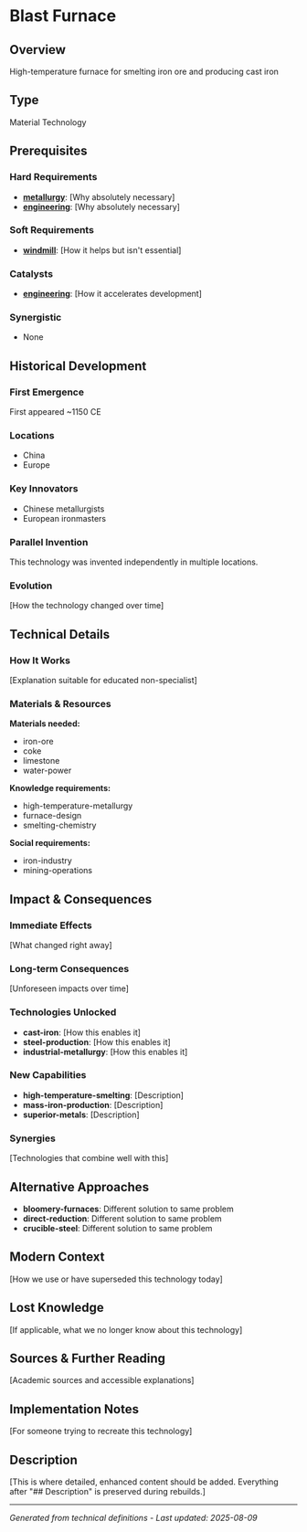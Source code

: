 # Blast Furnace

## Overview
High-temperature furnace for smelting iron ore and producing cast iron

## Type
Material Technology

## Prerequisites

### Hard Requirements
- **[metallurgy](../metallurgy/README.md)**: [Why absolutely necessary]
- **[engineering](../engineering/README.md)**: [Why absolutely necessary]

### Soft Requirements
- **[windmill](../windmill/README.md)**: [How it helps but isn't essential]

### Catalysts
- **[engineering](../engineering/README.md)**: [How it accelerates development]

### Synergistic
- None

## Historical Development

### First Emergence
First appeared ~1150 CE

### Locations
- China
- Europe

### Key Innovators
- Chinese metallurgists
- European ironmasters

### Parallel Invention
This technology was invented independently in multiple locations.

### Evolution
[How the technology changed over time]

## Technical Details

### How It Works
[Explanation suitable for educated non-specialist]

### Materials & Resources
**Materials needed:**
- iron-ore
- coke
- limestone
- water-power


**Knowledge requirements:**
- high-temperature-metallurgy
- furnace-design
- smelting-chemistry


**Social requirements:**
- iron-industry
- mining-operations

## Impact & Consequences

### Immediate Effects
[What changed right away]

### Long-term Consequences
[Unforeseen impacts over time]

### Technologies Unlocked
- **cast-iron**: [How this enables it]
- **steel-production**: [How this enables it]
- **industrial-metallurgy**: [How this enables it]

### New Capabilities
- **high-temperature-smelting**: [Description]
- **mass-iron-production**: [Description]
- **superior-metals**: [Description]

### Synergies
[Technologies that combine well with this]

## Alternative Approaches
- **bloomery-furnaces**: Different solution to same problem
- **direct-reduction**: Different solution to same problem
- **crucible-steel**: Different solution to same problem

## Modern Context
[How we use or have superseded this technology today]

## Lost Knowledge
[If applicable, what we no longer know about this technology]

## Sources & Further Reading
[Academic sources and accessible explanations]

## Implementation Notes
[For someone trying to recreate this technology]

## Description








[This is where detailed, enhanced content should be added. Everything after "## Description" is preserved during rebuilds.]

---
*Generated from technical definitions - Last updated: 2025-08-09*
